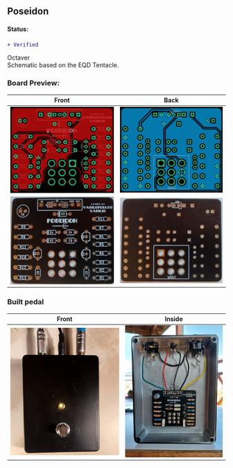 ## Poseidon  	
#### Status:
```diff
+ Verified
```
Octaver  
Schematic based on the EQD Tentacle.  
### Board Preview: 

Front             |  Back
:-------------------------:|:-------------------------:
<img src="Poseidon_Front.png?raw=true">  |  <img src="Poseidon_Back.png?raw=true">
<img src="Poseidon_picf.jpg?raw=true">  |  <img src="Poseidon_picb.jpg?raw=true">

### Built pedal

Front             |  Inside
:-------------------------:|:-------------------------:
<img src="Poseidon_shot.jpg?raw=true">  |  <img src="Poseidon_gutshot.jpg?raw=true">